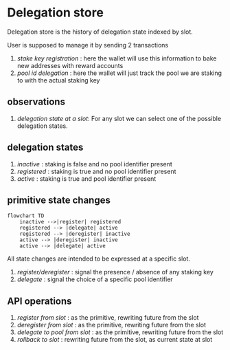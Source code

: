 # Delegation store


Delegation store is the history of delegation state indexed by slot.

User is supposed to manage it by sending 2 transactions
1. _stake key registration_ : here the wallet will use this information to bake new addresses with reward accounts
2. _pool id delegation_ : here the wallet will just track the pool we are staking to with the actual staking key

## observations 
1. _delegation state at a slot_: For any slot we can select one of the possible delegation states.

## delegation states

1. _inactive_ : staking is false and no pool identifier present
2. _registered_ : staking is true and no pool identifier present
4. _active_ : staking is true and pool identifier present 

## primitive state changes

```mermaid
flowchart TD
    inactive -->|register| registered
    registered --> |delegate| active
    registered --> |deregister| inactive
    active --> |deregister| inactive
    active --> |delegate| active
```
All state changes are intended to be expressed at a specific slot.

1. _register/deregister_ : signal the presence / absence of any staking key
2. _delegate_ : signal the choice of a specific pool identifier

## API operations

1. _register from slot_ : as the primitive, rewriting future from the slot
1. _deregister from slot_ : as the primitive, rewriting future from the slot
2. _delegate to pool from slot_ : as the primitive, rewriting future from the slot
4. _rollback to slot_ : rewriting future from the slot, as current state at slot  